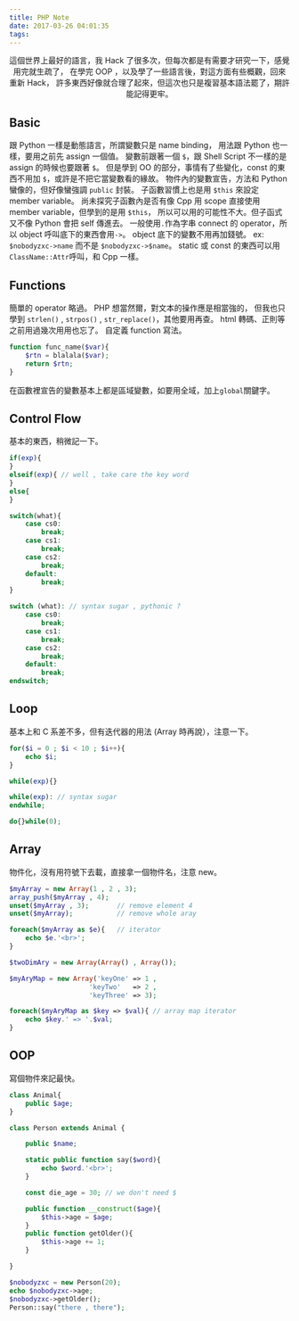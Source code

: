 ```yaml
---
title: PHP Note
date: 2017-03-26 04:01:35
tags:
---
```


<center>
這個世界上最好的語言，我 Hack 了很多次，但每次都是有需要才研究一下，感覺用完就生疏了，
在學完 OOP ，以及學了一些語言後，對這方面有些概觀，回來重新 Hack，
許多東西好像就合理了起來，但這次也只是複習基本語法罷了，期許能記得更牢。
</center>

<!-- more -->
## Basic
跟 Python 一樣是動態語言，所謂變數只是 name binding，
用法跟 Python 也一樣，要用之前先 assign 一個值。
變數前跟著一個 `$`，跟 Shell Script 不一樣的是 assign 的時候也要跟著 `$`。
但是學到 OO 的部分，事情有了些變化，const 的東西不用加 `$`，或許是不把它當變數看的緣故。
物件內的變數宣告，方法和 Python 蠻像的，但好像蠻強調 `public` 封裝。
子函數習慣上也是用 `$this` 來設定 member variable。
尚未探究子函數內是否有像 Cpp 用 scope 直接使用 member variable，但學到的是用 `$this`，
所以可以用的可能性不大。但子函式又不像 Python 會把 self 傳進去。
一般使用`.`作為字串 connect 的 operator，所以 object 呼叫底下的東西會用`->`。
object 底下的變數不用再加錢號。 ex: `$nobodyzxc->name` 而不是 `$nobodyzxc->$name`。
static 或 const 的東西可以用 `ClassName::Attr`呼叫，和 Cpp 一樣。

## Functions
簡單的 operator 略過。
PHP 想當然爾，對文本的操作應是相當強的，
但我也只學到 `strlen()` , `strpos()` , `str_replace()`，其他要用再查。
html 轉碼、正則等之前用過幾次用用也忘了。
自定義 function 寫法。
```php
function func_name($var){
    $rtn = blalala($var);
    return $rtn;
}
```

在函數裡宣告的變數基本上都是區域變數，如要用全域，加上`global`關鍵字。

## Control Flow
基本的東西，稍微記一下。
```php
if(exp){
}
elseif(exp){ // well , take care the key word
}
else{
}

switch(what){
    case cs0:
        break;
    case cs1:
        break;
    case cs2:
        break;
    default:
        break;
}

switch (what): // syntax sugar , pythonic ?
    case cs0:
        break;
    case cs1:
        break;
    case cs2:
        break;
    default:
        break;
endswitch;
```

## Loop
基本上和 C 系差不多，但有迭代器的用法 (Array 時再說），注意一下。
```php
for($i = 0 ; $i < 10 ; $i++){
    echo $i;
}

while(exp){}

while(exp): // syntax sugar
endwhile;

do{}while(0);
```

## Array
物件化，沒有用符號下去載，直接拿一個物件名，注意 new。
```php
$myArray = new Array(1 , 2 , 3);
array_push($myArray , 4);
unset($myArray , 3);       // remove element 4
unset($myArray);           // remove whole aray

foreach($myArray as $e){   // iterator
    echo $e.'<br>';
}

$twoDimAry = new Array(Array() , Array());

$myAryMap = new Array('keyOne' => 1 ,
                    'keyTwo'   => 2 ,
                    'keyThree' => 3);

foreach($myAryMap as $key => $val){ // array map iterator
    echo $key.' => '.$val;
}
```

## OOP
寫個物件來記最快。
```php
class Animal{
    public $age;
}

class Person extends Animal {

    public $name;

    static public function say($word){
        echo $word.'<br>';
    }

    const die_age = 30; // we don't need $

    public function __construct($age){
        $this->age = $age;
    }
    public function getOlder(){
        $this->age += 1;
    }

}

$nobodyzxc = new Person(20);
echo $nobodyzxc->age;
$nobodyzxc->getOlder();
Person::say("there , there");
```
